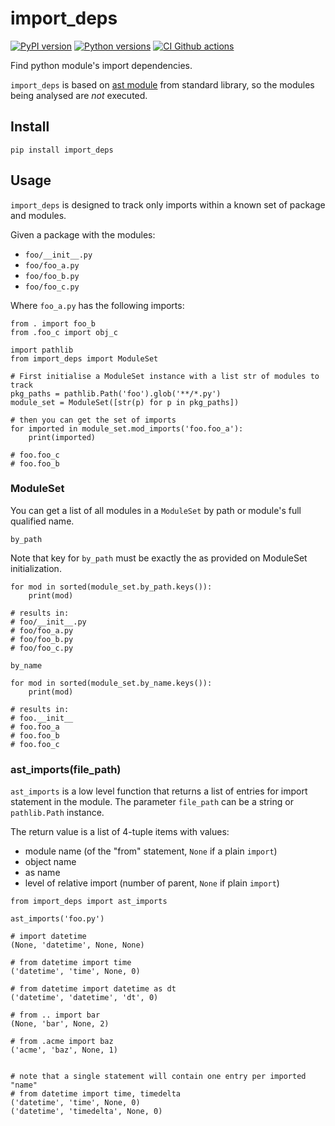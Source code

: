 # import_deps

[![PyPI version](https://img.shields.io/pypi/v/import-deps.svg)](https://pypi.org/project/import-deps/)
[![Python versions](https://img.shields.io/pypi/pyversions/import-deps.svg)](https://pypi.org/project/import-deps/)
[![CI Github actions](https://github.com/schettino72/import-deps/actions/workflows/test.yml/badge.svg?branch=master)](https://github.com/schettino72/import-deps/actions/workflows/test.yml?query=branch%3Amaster)

Find python module's import dependencies.

`import_deps` is based on [ast module](https://docs.python.org/3/library/ast.html) from standard library,
so the modules being analysed are *not* executed.


## Install

```
pip install import_deps
```

## Usage


`import_deps` is designed to track only imports within a known set of package and modules.

Given a package with the modules:

- `foo/__init__.py`
- `foo/foo_a.py`
- `foo/foo_b.py`
- `foo/foo_c.py`

Where `foo_a.py` has the following imports:

```python3
from . import foo_b
from .foo_c import obj_c
```


```python3
import pathlib
from import_deps import ModuleSet

# First initialise a ModuleSet instance with a list str of modules to track
pkg_paths = pathlib.Path('foo').glob('**/*.py')
module_set = ModuleSet([str(p) for p in pkg_paths])

# then you can get the set of imports
for imported in module_set.mod_imports('foo.foo_a'):
    print(imported)

# foo.foo_c
# foo.foo_b
```

### ModuleSet

You can get a list of  all modules in a `ModuleSet` by path or module's full qualified name.

`by_path`

Note that key for `by_path` must be exactly the as provided on ModuleSet initialization.

```python3
for mod in sorted(module_set.by_path.keys()):
    print(mod)

# results in:
# foo/__init__.py
# foo/foo_a.py
# foo/foo_b.py
# foo/foo_c.py
```

`by_name`

```python3
for mod in sorted(module_set.by_name.keys()):
    print(mod)

# results in:
# foo.__init__
# foo.foo_a
# foo.foo_b
# foo.foo_c
```



### ast_imports(file_path)

`ast_imports` is a low level function that returns a list of entries for import statement in the module.
The parameter `file_path` can be a string or `pathlib.Path` instance.

The return value is a list of 4-tuple items with values:
 - module name (of the "from" statement, `None` if a plain `import`)
 - object name
 - as name
 - level of relative import (number of parent, `None` if plain `import`)


```python3
from import_deps import ast_imports

ast_imports('foo.py')
```


```python3
# import datetime
(None, 'datetime', None, None)

# from datetime import time
('datetime', 'time', None, 0)

# from datetime import datetime as dt
('datetime', 'datetime', 'dt', 0)

# from .. import bar
(None, 'bar', None, 2)

# from .acme import baz
('acme', 'baz', None, 1)


# note that a single statement will contain one entry per imported "name"
# from datetime import time, timedelta
('datetime', 'time', None, 0)
('datetime', 'timedelta', None, 0)
```

